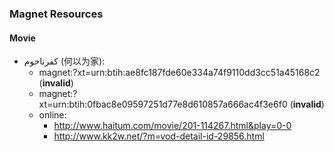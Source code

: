 ### Magnet Resources
#### Movie
- كفرناحوم (何以为家): 
  - magnet:?xt=urn:btih:ae8fc187fde60e334a74f9110dd3cc51a45168c2 (**invalid**)
  - magnet:?xt=urn:btih:0fbac8e09597251d77e8d610857a666ac4f3e6f0 (**invalid**)
  - online:  
    - http://www.haitum.com/movie/201-114267.html&play=0-0
    - http://www.kk2w.net/?m=vod-detail-id-29856.html

